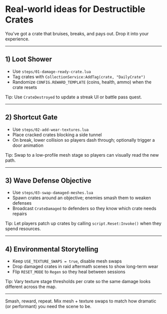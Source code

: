 # Real-world ideas for Destructible Crates

You’ve got a crate that bruises, breaks, and pays out. Drop it into your experience.

---

## 1) Loot Shower
- Use `steps/01-damage-ready-crate.lua`
- Tag crates with `CollectionService:AddTag(crate, "DailyCrate")`
- Randomize `CONFIG.REWARD_TEMPLATE` (coins, health, ammo) when the crate resets

Tip: Use `CrateDestroyed` to update a streak UI or battle pass quest.

---

## 2) Shortcut Gate
- Use `steps/02-add-wear-textures.lua`
- Place cracked crates blocking a side tunnel
- On break, lower collision so players dash through; optionally trigger a door animation

Tip: Swap to a low-profile mesh stage so players can visually read the new path.

---

## 3) Wave Defense Objective
- Use `steps/03-swap-damaged-meshes.lua`
- Spawn crates around an objective; enemies smash them to weaken defenses
- Broadcast `CrateDamaged` to defenders so they know which crate needs repairs

Tip: Let players patch up crates by calling `script.Reset:Invoke()` when they spend resources.

---

## 4) Environmental Storytelling
- Keep `USE_TEXTURE_SWAPS = true`, disable mesh swaps
- Drop damaged crates in raid aftermath scenes to show long-term wear
- Flip `RESET_MODE` to `Regen` so they heal between sessions

Tip: Vary texture stage thresholds per crate so the same damage looks different across the map.

---

Smash, reward, repeat. Mix mesh + texture swaps to match how dramatic (or performant) you need the scene to be.
